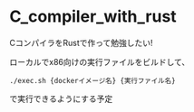 # C_compiler_with_rust

CコンパイラをRustで作って勉強したい!

ローカルでx86向けの実行ファイルをビルドして、
```
./exec.sh {dockerイメージ名} {実行ファイル名}
```
で実行できるようにする予定
